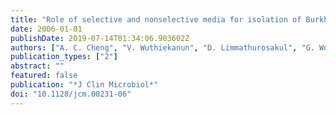 ```yaml
---
title: "Role of selective and nonselective media for isolation of Burkholderia pseudomallei from throat swabs of patients with melioidosis"
date: 2006-01-01
publishDate: 2019-07-14T01:34:06.903602Z
authors: ["A. C. Cheng", "V. Wuthiekanun", "D. Limmathurosakul", "G. Wongsuvan", "N. P. Day", "S. J. Peacock"]
publication_types: ["2"]
abstract: ""
featured: false
publication: "*J Clin Microbiol*"
doi: "10.1128/jcm.00231-06"
---
```


